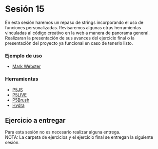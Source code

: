 # Sesión 15

En esta sesión haremos un repaso de strings incorporando el uso de funciones personalizadas.
Revisaremos algunas otras herramientas vinculadas al código creativo en la web a manera de panorama general.
Realizaran la presentación de sus avances del ejercicio final o la presentación del proyecto ya funcional en caso de tenerlo listo. 

### Ejemplo de uso

- [Mark Webster](https://mwebster.online/dev/info)

### Herramientas

- [P5JS](https://p5js.org/es/)
- [P5LIVE](https://teddavis.org/p5live/)
- [P5Brush](https://p5-brush.cargo.site/)
- [Hydra](https://hydra.ojack.xyz/?sketch_id=marianne_1)


## Ejercicio a entregar

Para esta sesión no es necesario realizar alguna entrega.    
NOTA: La carpeta de ejercicios y el ejercicio final se entregan la siguiente sesión. 
